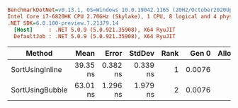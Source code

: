 ``` ini

BenchmarkDotNet=v0.13.1, OS=Windows 10.0.19042.1165 (20H2/October2020Update)
Intel Core i7-6820HK CPU 2.70GHz (Skylake), 1 CPU, 8 logical and 4 physical cores
.NET SDK=6.0.100-preview.7.21379.14
  [Host]     : .NET 5.0.9 (5.0.921.35908), X64 RyuJIT
  DefaultJob : .NET 5.0.9 (5.0.921.35908), X64 RyuJIT


```
|          Method |     Mean |    Error |   StdDev | Rank |  Gen 0 | Allocated |
|---------------- |---------:|---------:|---------:|-----:|-------:|----------:|
| SortUsingInline | 39.35 ns | 0.382 ns | 0.339 ns |    1 | 0.0076 |      32 B |
| SortUsingBubble | 63.01 ns | 1.296 ns | 1.979 ns |    2 | 0.0076 |      32 B |
